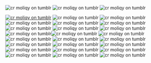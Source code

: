 ![cr moliqy on tumblr](https://64.media.tumblr.com/8c4681f01244884e29993afc82d91ab5/320c9144c24c782d-c9/s250x400/8a81362bce2aa94bb3b634ce2ad961ec3fcca2ce.gifv) ![cr moliqy on tumblr](https://64.media.tumblr.com/50efc0c133677c50c90a194558ef4c61/dd0b327050c59e98-54/s250x400/0cfceaa8e87dcf22065c3f9cb6555328f851218a.gifv) ![cr moliqy on tumblr](https://64.media.tumblr.com/e2ceb0f81d5dd89c9907300bafb4f775/e2a17b4ac5839e98-2b/s250x400/c4484cd43545ed3c5476a237adff107dca382e11.gifv)

[![cr moliqy on tumblr](https://64.media.tumblr.com/34c2170f55083192156a27940f3c4cac/8c49db604b0f3002-02/s100x200/b2d44bf69029f3fb10a50e08af113142cb9522b4.pnj)](https://64.media.tumblr.com/50efc0c133677c50c90a194558ef4c61/dd0b327050c59e98-54/s250x400/0cfceaa8e87dcf22065c3f9cb6555328f851218a.gifv)
![cr moliqy on tumblr](https://64.media.tumblr.com/c8e8255266563289203e1d34088e5010/79d8b316934d24c3-3e/s100x200/22ffb4c2c864710a3cee9c4339905bd0ec7aed47.gifv) ![cr moliqy on tumblr](https://64.media.tumblr.com/f4dd8890cebbf8565049335934e36216/0a314c1722fc4072-f5/s100x200/243ba861b7fe16c1a946a300414866bd4a1bdc0c.pnj) ![cr moliqy on tumblr](https://64.media.tumblr.com/d6ec055f9eaf7666171beb174aadc7b2/320c9144c24c782d-6e/s100x200/2064db5d7c5dc31a8593e05f9e463b5a36a41248.pnj) ![cr moliqy on tumblr](https://64.media.tumblr.com/9ee1343895c22b5d7e7d0e0472c6fa2b/56a5919cdc260a12-a6/s100x200/d939a20fe2e61b2e5f6e1c02f87352e3cd90ed6e.gifv) ![cr moliqy on tumblr](https://64.media.tumblr.com/d94c907ea8b0143a870e080f53ee99af/0d9c08ed8003adc6-5b/s100x200/fe5dc62b10f95f08558e2b9d020ffca6039ad383.webp) ![cr moliqy on tumblr](https://64.media.tumblr.com/7ec03f70f939c4ea2db8aee7f20fadbe/efb93e9c593a1dd7-53/s100x200/27e1d15157cf542d68afa5c107aa5be2e01afde6.pnj) ![cr moliqy on tumblr](https://64.media.tumblr.com/328bb5a9814e6f1cbf30ff787bb41a1e/efb93e9c593a1dd7-35/s100x200/d66347c11df4139b3b427375aa723c9d3b923cda.webp) ![cr moliqy on tumblr](https://64.media.tumblr.com/020b1ab2812c8c6562eb3e63b432fd92/bfe484ba56a93f86-01/s100x200/feb4a5d617e17e23cc10e3944eba4a99d69e0f76.pnj)  ![cr moliqy on tumblr](https://64.media.tumblr.com/988ab8f79095429c885c1dcc8422a44e/bfe484ba56a93f86-08/s100x200/377a37c70fe54cce9552bde5e42eeb7053d7fef5.gifv)![cr moliqy on tumblr](https://64.media.tumblr.com/2aca90678c3052cd400e297e8d34a75a/530740847f7bcfc8-83/s100x200/940d5625ad6bc1afb9b83cd10b07219114b836a7.pnj) ![cr moliqy on tumblr](https://64.media.tumblr.com/ba877654cc1c035ccbf5f9d24ac317db/65ab56dd16d6c002-8c/s100x200/f71d6809d5fc84b2a071848a1515bf3f395fe234.gifv) ![cr moliqy on tumblr](https://64.media.tumblr.com/d3e4241fe92fedaaf601b9df5103abd1/43eec9284af629ad-60/s100x200/da45411eaecd06249684cead0dee9c13bcdebb61.pnj)  ![cr moliqy on tumblr](https://64.media.tumblr.com/760ee0017161fbc9a8c3776ffe4cb397/cba5db1a07c10cb9-17/s100x200/855c8c3731f5f250ee30c5c843b71d898b3218f6.gifv)  ![cr moliqy on tumblr](https://64.media.tumblr.com/0a8d0e2f80af3a83b9753da445835a50/9cf984d66502401c-ba/s100x200/d319570c465119ee51b58b0c29b92f6fc02dfbc1.pnj)  ![cr moliqy on tumblr](https://64.media.tumblr.com/e02a7e3bc695f28155e5b81115b860e7/75d16fe9c791f293-ff/s250x400/dc9fc5e291b1a878a8191f95ac8c20881c2240b6.gifv)   ![cr moliqy on tumblr](https://camo.githubusercontent.com/1afef53dc4aa29e5627f495ff6e8376feba0ce690f636d10bc00814b893edc6b/68747470733a2f2f36342e6d656469612e74756d626c722e636f6d2f34643839613031383133346133646435353330386636653162616536623664352f353031323163623337313362313961312d36362f73313030783230302f383065306165303039313362313439323136353964353061323339636137366661346665613437362e706e6a)   ![cr moliqy on tumblr](https://64.media.tumblr.com/3176a941a519bc3c61172140ce0837af/ee1f0c01f8144f51-1b/s100x200/8f63a83aca6111957714c12b95417f14b0ac23bd.webp)   ![cr moliqy on tumblr](https://64.media.tumblr.com/da957d38fe35097ee0ea80578544b6f3/aa233c22e409450d-8f/s100x200/33b6e727e9725d4426b02b42884fece4791ae850.gifv)  ![cr moliqy on tumblr](https://64.media.tumblr.com/f6d4cbd30813c91f54573d209a7bad58/0d9c08ed8003adc6-fe/s100x200/9c46ce142401a74c13dbb5104fce34fb6fbe5f6e.webp)  ![cr moliqy on tumblr](https://64.media.tumblr.com/811e19f3528caf3fecd1845964c71dbd/efb93e9c593a1dd7-c9/s100x200/4388477a53e74060d17caeebffb4ce5f9d1a3c32.gifv) ![cr moliqy on tumblr](https://64.media.tumblr.com/a6aa262f89078330c41525cb3be653a6/f084ad66d8ef3a5c-de/s100x200/6ba18d46f797faf45f62e909018b9e39c114507e.pnj) ![cr moliqy on tumblr](https://64.media.tumblr.com/42af8edd595f6360310afb4ea28ce16d/f084ad66d8ef3a5c-4f/s100x200/e641be549ded7571fa418afe2b9e5ca3f8ffa338.gifv) ![cr moliqy on tumblr](https://64.media.tumblr.com/34d68f6d9223f05da5945d9fcdc3d163/db10037502ed8937-7f/s100x200/30f4e5ee6fcc16fd79cb26d32642d64928596a29.pnj)





